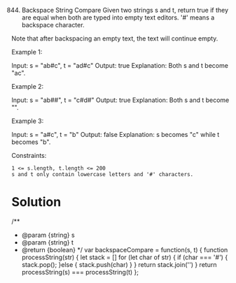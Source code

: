 844. Backspace String Compare
Given two strings s and t, return true if they are equal when both are typed into empty text editors. '#' means a backspace character.

Note that after backspacing an empty text, the text will continue empty.

 

Example 1:

Input: s = "ab#c", t = "ad#c"
Output: true
Explanation: Both s and t become "ac".

Example 2:

Input: s = "ab##", t = "c#d#"
Output: true
Explanation: Both s and t become "".

Example 3:

Input: s = "a#c", t = "b"
Output: false
Explanation: s becomes "c" while t becomes "b".

 

Constraints:

    1 <= s.length, t.length <= 200
    s and t only contain lowercase letters and '#' characters.
# Solution
/**
 * @param {string} s
 * @param {string} t
 * @return {boolean}
 */
var backspaceCompare = function(s, t) {
    function processString(str) {
        let stack = []
        for (let char of str) {
            if (char === '#') {
                stack.pop();
            }else {
                stack.push(char)
            }
        }
        return stack.join('')
    }
    return processString(s) === processString(t)
};
